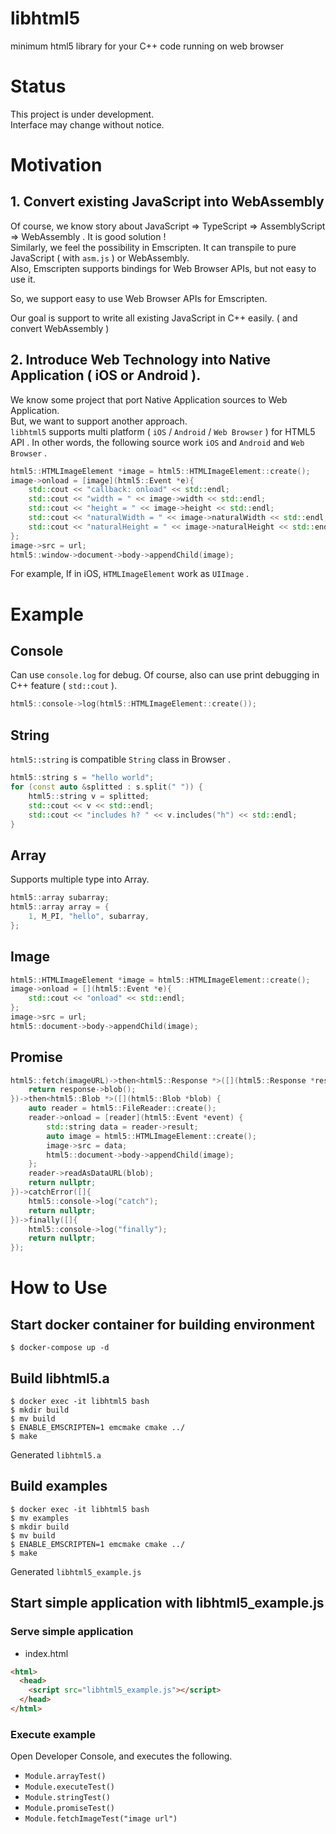 # libhtml5
minimum html5 library for your C++ code running on web browser

# Status

This project is under development.  
Interface may change without notice.

# Motivation

## 1. Convert existing JavaScript into WebAssembly

Of course, we know story about JavaScript => TypeScript => AssemblyScript => WebAssembly . It is good solution !  
Similarly, we feel the possibility in Emscripten. It can transpile to pure JavaScript ( with `asm.js` ) or WebAssembly.  
Also, Emscripten supports bindings for Web Browser APIs, but not easy to use it.  

So, we support easy to use Web Browser APIs for Emscripten.

Our goal is support to write all existing JavaScript in C++ easily. ( and convert WebAssembly )

## 2. Introduce Web Technology into Native Application ( iOS or Android ).

We know some project that port Native Application sources to Web Application.  
But, we want to support another approach.  
`libhtml5` supports multi platform ( `iOS` / `Android` / `Web Browser` ) for HTML5 API .
In other words, the following source work `iOS` and `Android` and `Web Browser` .

```cpp
html5::HTMLImageElement *image = html5::HTMLImageElement::create();
image->onload = [image](html5::Event *e){
    std::cout << "callback: onload" << std::endl;
    std::cout << "width = " << image->width << std::endl;
    std::cout << "height = " << image->height << std::endl;
    std::cout << "naturalWidth = " << image->naturalWidth << std::endl;
    std::cout << "naturalHeight = " << image->naturalHeight << std::endl;
};
image->src = url;
html5::window->document->body->appendChild(image);
```

For example, If in iOS, `HTMLImageElement` work as `UIImage` . 

# Example

## Console

Can use `console.log` for debug.
Of course, also can use print debugging in C++ feature ( `std::cout` ).

```cpp
html5::console->log(html5::HTMLImageElement::create());
```

## String

`html5::string` is compatible `String` class in Browser .

```cpp
html5::string s = "hello world";
for (const auto &splitted : s.split(" ")) {
    html5::string v = splitted;
    std::cout << v << std::endl;
    std::cout << "includes h? " << v.includes("h") << std::endl;
}
```

## Array

Supports multiple type into Array.

```cpp
html5::array subarray;
html5::array array = {
    1, M_PI, "hello", subarray,
};
```

## Image

```cpp
html5::HTMLImageElement *image = html5::HTMLImageElement::create();
image->onload = [](html5::Event *e){
    std::cout << "onload" << std::endl;
};
image->src = url;
html5::document->body->appendChild(image);
```

## Promise

```cpp
html5::fetch(imageURL)->then<html5::Response *>([](html5::Response *response) {
    return response->blob();
})->then<html5::Blob *>([](html5::Blob *blob) {
    auto reader = html5::FileReader::create();
    reader->onload = [reader](html5::Event *event) {
        std::string data = reader->result;
        auto image = html5::HTMLImageElement::create();
        image->src = data;
        html5::document->body->appendChild(image);
    };
    reader->readAsDataURL(blob);
    return nullptr;
})->catchError([]{
    html5::console->log("catch");
    return nullptr;
})->finally([]{
    html5::console->log("finally");
    return nullptr;
});
```

# How to Use

## Start docker container for building environment

```
$ docker-compose up -d
```

## Build libhtml5.a

```
$ docker exec -it libhtml5 bash
$ mkdir build
$ mv build
$ ENABLE_EMSCRIPTEN=1 emcmake cmake ../
$ make
```

Generated `libhtml5.a`

## Build examples

```
$ docker exec -it libhtml5 bash
$ mv examples
$ mkdir build
$ mv build
$ ENABLE_EMSCRIPTEN=1 emcmake cmake ../
$ make
```

Generated `libhtml5_example.js`

## Start simple application with libhtml5_example.js

### Serve simple application

- index.html

```html
<html>
  <head>
    <script src="libhtml5_example.js"></script>
  </head>
</html>
```

### Execute example

Open Developer Console, and executes the following.

- `Module.arrayTest()`
- `Module.executeTest()`
- `Module.stringTest()`
- `Module.promiseTest()`
- `Module.fetchImageTest("image url")`
